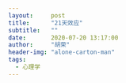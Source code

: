 ```yaml
---
layout:     post
title:      "21天效应"
subtitle:   ""
date:       2020-07-20 13:17:00
author:     "胡荣"
header-img: "alone-carton-man"
tags:
  - 心理学
---
```


